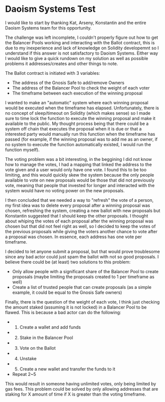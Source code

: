 # Daoism Systems Test

I would like to start by thanking Kat, Arseny, Konstantin and the entire Daoism Systems team for this opportunity.

The challenge was left incomplete, I couldn't properly figure out how to get the Balancer Pools working and interacting with the Ballot contract, this is due to my inexperience and lack of knowledge on Solidity developemnt so I understand if this answer is not satisfactory to Daoism Systems. Either way I would like to give a quick rundown on my solution as well as possible problems it addresses/creates and other things to note.

The Ballot contract is initiated with 3 variables:

- The address of the Gnosis Safe to add/remove Owners
- The address of the Balancer Pool to check the weight of each voter
- The timeframe between each execution of the winning proposal

I wanted to make an "automatic" system where each winning proposal would be executed when the timeframe has elapsed. Unfortunately, there is no concept of sleep/timeout on Solidity (which makes sense) so I made sure to time lock the function to execute the winning proposal and make it available to the public. My thought process being that there could be a system off chain that executes the proposal when it is due or that a interested party would manually run this function when the timeframe has passed (for example, if the winning proposal was to add me as an owner, if no system to execute the function automatically existed, I would run the function myself).

The voting problem was a bit interesting, in the beggining I did not know how to manage the votes, I had a mapping that linked the address to the vote given and a user would only have one vote. I found this to be too limiting, and this would quickly skew the system because the only people available to vote on new proposals would be those that did not previously vote, meaning that people that invested for longer and interacted with the system would have no voting power on the new proposals.

I then concluded that we needed a way to "refresh" the vote of a person, my first idea was to delete every proposal after a winning proposal was chosen, refreshing the system, creating a new ballot with new proposals but Konstantin suggested that I should keep the other proposals. I thought about whiping the votes of each proposal after the winning proposal was chosen but that did not feel right as well, so I decided to keep the votes of the previous proposals while giving the voters another chance to vote after a proposal was chosen. In essence, each address has one vote per timeframe.

I decided to let anyone submit a proposal, but that would prove troublesome since any bad actor could just spam the ballot with not so good proposals. I believe there could be (at least) two solutions to this problem:

- Only allow people with a significant share of the Balancer Pool to create proposals (maybe limiting the proposals created to 1 per timeframe as well)
- Create a list of trusted people that can create proposals (as a simple example, it could be equal to the Gnosis Safe owners)

Finally, there is the question of the weight of each vote, I think just checking the amount staked (assuming it is not locked) in a Balancer Pool to be flawed. This is because a bad actor can do the following:

- 1. Create a wallet and add funds
- 2. Stake in the Balancer Pool
- 3. Vote on the Ballot
- 4. Unstake
- 5. Create a new wallet and transfer the funds to it
- Repeat 2~5

This would result in someone having unlimited votes, only being limited by gas fees. This problem could be solved by only allowing addresses that are staking for X amount of time if X is greater than the voting timeframe.
